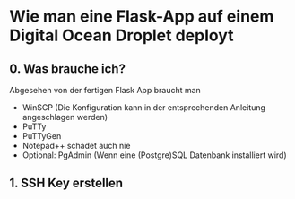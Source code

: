 # Wie man eine Flask-App auf einem Digital Ocean Droplet deployt
## 0. Was brauche ich?
Abgesehen von der fertigen Flask App braucht man
* WinSCP (Die Konfiguration kann in der entsprechenden Anleitung angeschlagen werden)
* PuTTy
* PuTTyGen
* Notepad++ schadet auch nie
* Optional: PgAdmin (Wenn eine (Postgre)SQL Datenbank installiert wird)

## 1. SSH Key erstellen